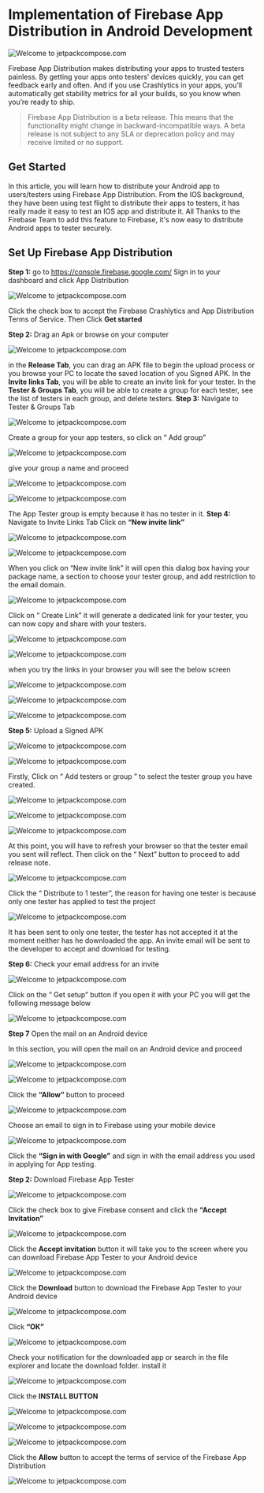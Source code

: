 # Implementation of Firebase App Distribution in Android Development

![Welcome to jetpackcompose.com](https://miro.medium.com/max/1400/1*2H2wzDBa6mzBaPN5DpcQ_g.jpeg)

Firebase App Distribution makes distributing your apps to trusted testers painless. By getting your apps onto testers’ devices quickly, you can get feedback early and often. And if you use Crashlytics in your apps, you’ll automatically get stability metrics for all your builds, so you know when you’re ready to ship.

> Firebase App Distribution is a beta release. This means that the functionality might change in backward-incompatible ways. A beta release is not subject to any SLA or deprecation policy and may receive limited or no support.

## Get Started

In this article, you will learn how to distribute your Android app to users/testers using Firebase App Distribution.
From the IOS background, they have been using test flight to distribute their apps to testers, it has really made it easy to test an IOS app and distribute it.
All Thanks to the Firebase Team to add this feature to Firebase, it's now easy to distribute Android apps to tester securely.

## Set Up Firebase App Distribution

**Step 1:** go to https://console.firebase.google.com/
Sign in to your dashboard and click App Distribution

![Welcome to jetpackcompose.com](https://miro.medium.com/max/1400/1*vlzSIezBQLubi7msJQr_iw.png)

Click the check box to accept the Firebase Crashlytics and App Distribution Terms of Service.
Then Click **Get started**

**Step 2:** Drag an Apk or browse on your computer

![Welcome to jetpackcompose.com](https://miro.medium.com/max/1400/1*3I70THkM-zrRqe-Ahzd-Qw.png)

in the **Release Tab**, you can drag an APK file to begin the upload process or you browse your PC to locate the saved location of you Signed APK.
In the **Invite links Tab**, you will be able to create an invite link for your tester.
In the **Tester & Groups Tab**, you will be able to create a group for each tester, see the list of testers in each group, and delete testers.
**Step 3:** Navigate to Tester & Groups Tab

![Welcome to jetpackcompose.com](https://miro.medium.com/max/1400/1*iRhgFyub-T4z-1R8Bx7Ytg.png)

Create a group for your app testers, so click on “ Add group”

![Welcome to jetpackcompose.com](https://miro.medium.com/max/1400/1*wWspBgBdEQwVR7_kbsFRvw.png)

give your group a name and proceed

![Welcome to jetpackcompose.com](https://miro.medium.com/max/1400/1*pgzbf2JeSYwPVJObclt4ag.png)

![Welcome to jetpackcompose.com](https://miro.medium.com/max/1400/1*9wBpVVwFDT7aU3mOY6hTwg.png)

The App Tester group is empty because it has no tester in it.
**Step 4:** Navigate to Invite Links Tab
Click on **“New invite link”**

![Welcome to jetpackcompose.com](https://miro.medium.com/max/1400/1*4nF5-k3P76g61Ns3_WkQqA.png)

![Welcome to jetpackcompose.com](https://miro.medium.com/max/1400/1*rKDcjvvcAGZ90gT3blUH6w.png)

When you click on “New invite link” it will open this dialog box having your package name, a section to choose your tester group, and add restriction to the email domain.

![Welcome to jetpackcompose.com](https://miro.medium.com/max/1400/1*GGQRnfjdh1Yy4dftKK-QSA.png)

Click on “ Create Link” it will generate a dedicated link for your tester, you can now copy and share with your testers.

![Welcome to jetpackcompose.com](https://miro.medium.com/max/1400/1*bMsXc_gu0MDAJ4YUsv3zHg.png)

![Welcome to jetpackcompose.com](https://miro.medium.com/max/1400/1*0VLS6cjzDKf-6N-cd-FXcA.png)

when you try the links in your browser you will see the below screen

![Welcome to jetpackcompose.com](https://miro.medium.com/max/1400/1*YjgOzcYo7mZFbHRHBlwfYA.png)

![Welcome to jetpackcompose.com](https://miro.medium.com/max/1400/1*jj01iNUTAQHmOaRU2opy2A.png)

![Welcome to jetpackcompose.com](https://miro.medium.com/max/1400/1*hgeCwWP2Bp_pZnJdGbKXAw.png)

**Step 5:** Upload a Signed APK

![Welcome to jetpackcompose.com](https://miro.medium.com/max/1400/1*UMPvuT7-pHiFn56NS3RrAg.png)

![Welcome to jetpackcompose.com](https://miro.medium.com/max/1400/1*vg0YQIg-X3bn-COBhvr4bg.png)

Firstly, Click on “ Add testers or group ” to select the tester group you have created.

![Welcome to jetpackcompose.com](https://miro.medium.com/max/1400/1*boT-Zmo8EWAsViMCRVuvxw.png)

![Welcome to jetpackcompose.com](https://miro.medium.com/max/1400/1*WL9f2adQXuUt8b1VVxrnpw.png)

![Welcome to jetpackcompose.com](https://miro.medium.com/max/1400/1*Texr8fy4xcETywlzeqz4KQ.png)

At this point, you will have to refresh your browser so that the tester email you sent will reflect.
Then click on the “ Next” button to proceed to add release note.

![Welcome to jetpackcompose.com](https://miro.medium.com/max/1400/1*rY1Q4Z7iD9u5xR1pFqfJeA.png)

Click the “ Distribute to 1 tester”, the reason for having one tester is because only one tester has applied to test the project

![Welcome to jetpackcompose.com](https://miro.medium.com/max/1400/1*qZo90Ks3G4aVZsnImnrzXw.png)

It has been sent to only one tester, the tester has not accepted it at the moment neither has he downloaded the app.
An invite email will be sent to the developer to accept and download for testing.

**Step 6:** Check your email address for an invite

![Welcome to jetpackcompose.com](https://miro.medium.com/max/1400/1*MR6h4YIGGu4Xdpukg1dGmw.png)

Click on the “ Get setup” button
if you open it with your PC you will get the following message below

![Welcome to jetpackcompose.com](https://miro.medium.com/max/1400/1*7GGj5P6tTzRN0qUDtxhsiQ.png)

**Step 7** Open the mail on an Android device

In this section, you will open the mail on an Android device and proceed

![Welcome to jetpackcompose.com](https://miro.medium.com/max/1214/1*XkOgc1LH7Fzd_-uwbSeFUg.jpeg)

![Welcome to jetpackcompose.com](https://miro.medium.com/max/1214/1*Z0M_ZPR71nxi-t5GTA6SDA.jpeg)

Click the **“Allow”** button to proceed

![Welcome to jetpackcompose.com](https://miro.medium.com/max/1214/1*I73Hd_iP6pe6aqf-MnoWdQ.jpeg)

Choose an email to sign in to Firebase using your mobile device

![Welcome to jetpackcompose.com](https://miro.medium.com/max/1214/1*87p_YJr4gi1xgvYeuVPUAQ.jpeg)

Click the **“Sign in with Google”** and sign in with the email address you used in applying for App testing.

**Step 2:** Download Firebase App Tester

![Welcome to jetpackcompose.com](https://miro.medium.com/max/1214/1*YqKMTDVjFYh9m3Ih8zy6yw.jpeg)

Click the check box to give Firebase consent and click the **“Accept Invitation”**

![Welcome to jetpackcompose.com](https://miro.medium.com/max/1214/1*Ypau0fIXyQAE6G04z4wZBQ.jpeg)

Click the **Accept invitation** button it will take you to the screen where you can download Firebase App Tester to your Android device

![Welcome to jetpackcompose.com](https://miro.medium.com/max/1214/1*KlwzmpNVk6w5FGCOf0rRPQ.jpeg)

Click the **Download** button to download the Firebase App Tester to your Android device

![Welcome to jetpackcompose.com](https://miro.medium.com/max/1214/1*iL-qbgBLoF5tkqC9MBLUzA.jpeg)

Click **“OK”**

![Welcome to jetpackcompose.com](https://miro.medium.com/max/1214/1*_7nAai6SqRh1I0ypMJk_mw.jpeg)

Check your notification for the downloaded app or search in the file explorer and locate the download folder. install it

![Welcome to jetpackcompose.com](https://miro.medium.com/max/1214/1*grYUozyVGB9ldpCKYuA6mg.jpeg)

Click the **INSTALL BUTTON**

![Welcome to jetpackcompose.com](https://miro.medium.com/max/1214/1*rmEnYv5eIRBAh2PuRkh5aQ.jpeg)

![Welcome to jetpackcompose.com](https://miro.medium.com/max/1214/1*_nhDrqS5NwVUCaVPLNRDww.jpeg)

![Welcome to jetpackcompose.com](https://miro.medium.com/max/1214/1*Z0M_ZPR71nxi-t5GTA6SDA.jpeg)

Click the **Allow** button to accept the terms of service of the Firebase App Distribution

![Welcome to jetpackcompose.com](https://miro.medium.com/max/1214/1*-EGzMYbgviTyN_UPHxla0w.jpeg)